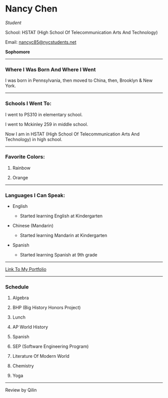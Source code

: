 # Nancy Chen

_Student_

School: HSTAT (High School Of Telecommunication Arts And Technology)

Email: nancyc85@nycstudents.net

**Sophomore**

---
### Where I Was Born And Where I Went

I was born in Pennsylvania, then moved to China, then, Brooklyn & New York.

---
### Schools I Went To:

I went to PS310 in elementary school.

I went to Mckinley 259 in middle school.

Now I am in HSTAT (High School Of Telecommunication Arts And Technology) in high school.

---
### Favorite Colors:

1. Rainbow

2. Orange

---
### Languages I Can Speak:

* English
  * Started learning English at Kindergarten

* Chinese (Mandarin)
  * Started learning Mandarin at Kindergarten

* Spanish
  * Started learning Spanish at 9th grade

---

[Link To My Portfolio](https://nancyc0337.github.io/)

---

### Schedule

1. Algebra

2. BHP (Big History Honors Project)

3. Lunch

4. AP World History

5. Spanish

6. SEP (Software Engineering Program)

7. Literature Of Modern World

8. Chemistry

9. Yoga

---
Review by Qilin
